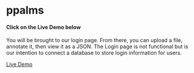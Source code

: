 # ppalms

<h4>Click on the Live Demo below</h4>
<p>You will be brought to our login page. From there, you can upload a file, annotate it, then view it as a JSON.
The Login page is not functional but is our intention to connect a database to store login information for users.</p>

<a href="http://etanetan.github.io/ppalms/">Live Demo</a>
